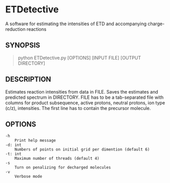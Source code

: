 # ETDetective
A software for estimating the intensities of ETD and accompanying charge-reduction reactions

## SYNOPSIS

>python ETDetective.py [OPTIONS] [INPUT FILE] [OUTPUT DIRECTORY]

## DESCRIPTION

Estimates reaction intensities from data in FILE.
Saves the estimates and predicted spectrum in DIRECTORY.
FILE has to be a tab-separated file with columns for product subsequence, active protons, neutral protons, ion type (c/z), intensities.
The first line has to contain the precursor molecule.

## OPTIONS

    -h
        Print help message
    -d: int
        Numbers of points on initial grid per dimention (default 6)
    -t: int
        Maximum number of threads (default 4)
    -s
        Turn on penalizing for decharged molecules
    -v
        Verbose mode
